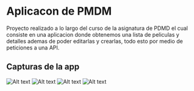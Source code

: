 # Aplicacon de PMDM
Proyecto realizado a lo largo del curso de la asignatura de PDMD el cual consiste en una aplicacion donde
obtenemos una lista de peliculas y detalles ademas de poder editarlas y crearlas, todo esto por medio de peticiones
a una API.

## Capturas de la app
![Alt text](/Screenshots/login.jpg?raw=true "Pantalla de login.")
![Alt text](/Screenshots/lista.jpg?raw=true "Pantalla de la lista de películas.")
![Alt text](/Screenshots/detalles.jpg?raw=true "Pantalla de detalles de una película.")
![Alt text](/Screenshots/creacion.jpg?raw=true "Pantalla de creación de una nueva película.")